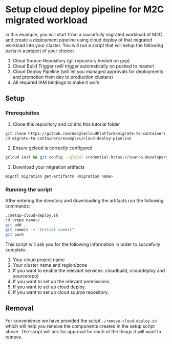 # Setup cloud deploy pipeline for M2C migrated workload

In this example, you will start from a succefully migrated workload of M2C and create a deployment pipeline using cloud deploy of that migrated workload into your cluster.
You will run a script that will setup the following parts in a project of your choice:  
1. Cloud Source Repository (git repository hosted on gcp)
1. Cloud Build Trigger (will trigger automatically on pushed to master)
1. Cloud Deploy Pipeline (will let you managed approvals for deployments and promotion from dev to production clusters)
1. All required IAM bindings to make it work

## Setup
### Prerequisites

1. Clone this repository and cd into this tutorial folder
```bash
git clone https://github.com/GoogleCloudPlatform/migrate-to-containers
cd migrate-to-containers/examples/cloud-deploy-pipeline
```
2. Ensure gcloud is correctly configured
```bash
gcloud init && git config --global credential.https://source.developers.google.com.helper gcloud.
```
3. Download your migration artifacts
```bash
migctl migration get-artifacts <migration name>
```

### Running the script

After entering the directory and downloading the artifacts run the following commands:
```bash
./setup-cloud-deploy.sh
cd <repo name>/
git add .
git commit -m "Initial commit"
git push
```

This script will ask you for the following information in order to succefully complete:
1. Your cloud project name
1. Your cluster name and region/zone
1. If you want to enable the relevant services: cloudbuild, clouddeploy and sourcerepo)
1. If you want to set up the relevant permissions.
1. If you want to set up cloud deploy.
1. If you want to set up cloud source repository.

## Removal

For convenience we have provided the script `./remove-cloud-deploy.sh` which will help you remove the components created in the setup script above.
The script will ask for approval for each of the things it will want to remove.
